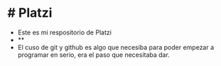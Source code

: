 # # Platzi

- Este es mi respositorio de Platzi
- \*\*
- El cuso de git y github es algo que necesiba para poder empezar a programar en serio, era el paso que necesitaba dar.
